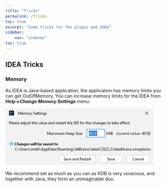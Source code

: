 ```yaml
---
title: "Tricks"
permalink: /tricks
toc: true
excerpt: "Some tricks for the plugin and IDEA"
sidebar:
    nav: "sidenav"
toc: true
---
```


## IDEA Tricks

### Memory

As IDEA is Java-based application, the application has memory limits you can get OutOfMemory. You can increase
memory limits for the IDEA from **_Help->Change Memory Settings_** menu:

![tricksMemory](/assets/images/tricks/tricksMemory.png)

We recommend set as much as you can as KDB is very voracious, and together with Java, they form an unimaginable duo.
